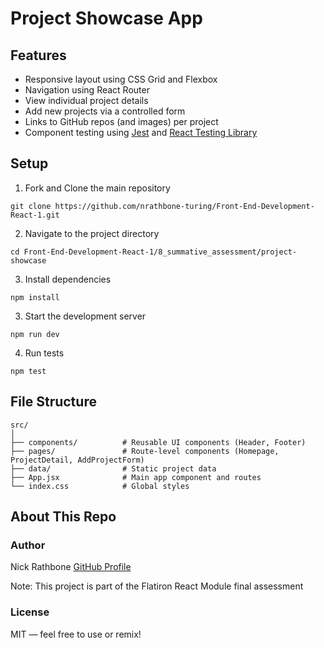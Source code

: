 # Project Showcase App

## Features
- Responsive layout using CSS Grid and Flexbox
- Navigation using React Router
- View individual project details
- Add new projects via a controlled form
- Links to GitHub repos (and images) per project
- Component testing using [Jest](https://jestjs.io/) and [React Testing Library](https://react.dev/learn/react-compiler#using-the-compiler-on-libraries)

## Setup
1. Fork and Clone the main repository
```
git clone https://github.com/nrathbone-turing/Front-End-Development-React-1.git
```
2. Navigate to the project directory
```
cd Front-End-Development-React-1/8_summative_assessment/project-showcase
```
3. Install dependencies
```
npm install
```
3. Start the development server
```
npm run dev
```
4. Run tests
```
npm test
```

## File Structure
```
src/
│
├── components/          # Reusable UI components (Header, Footer)
├── pages/               # Route-level components (Homepage, ProjectDetail, AddProjectForm)
├── data/                # Static project data
├── App.jsx              # Main app component and routes
└── index.css            # Global styles
```

## About This Repo

### Author
Nick Rathbone
[GitHub Profile](https://github.com/nrathbone-turing)

Note: This project is part of the Flatiron React Module final assessment

### License
MIT — feel free to use or remix!